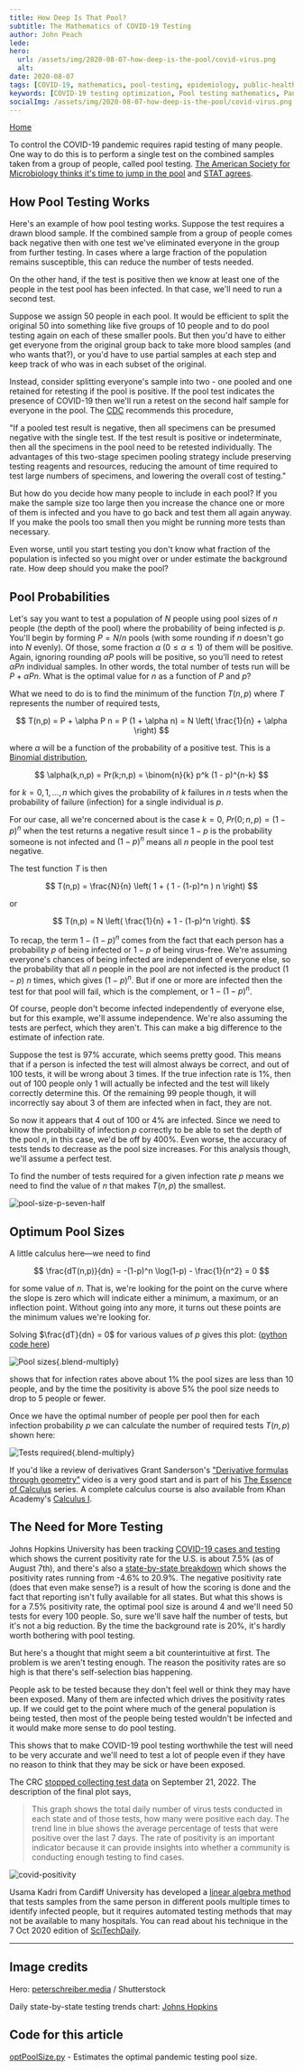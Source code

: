 ```yaml
---
title: How Deep Is That Pool?
subtitle: The Mathematics of COVID-19 Testing
author: John Peach
lede:
hero:
  url: /assets/img/2020-08-07-how-deep-is-the-pool/covid-virus.png
  alt:
date: 2020-08-07
tags: [COVID-19, mathematics, pool-testing, epidemiology, public-health]
keywords: [COVID-19 testing optimization, Pool testing mathematics, Pandemic response strategies, Test positivity rates, Binomial distribution in epidemiology]
socialImg: /assets/img/2020-08-07-how-deep-is-the-pool/covid-virus.png
---
```


[Home](https://wildpeaches.github.io/)

To control the COVID-19 pandemic requires rapid testing of many people. One way to do this is to perform a single test on the combined samples taken from a group of people, called pool testing. [The American Society for Microbiology thinks it's time to jump in the pool](https://asm.org/Articles/2020/July/COVID-19-Pool-Testing-Is-It-Time-to-Jump-In) and [STAT agrees](https://www.statnews.com/2020/06/26/pool-testing-covid-19/).

## How Pool Testing Works

Here's an example of how pool testing works. Suppose the test requires a drawn blood sample. If the combined sample from a group of people comes back negative then with one test we've eliminated everyone in the group from further testing. In cases where a large fraction of the population remains susceptible, this can reduce the number of tests needed.

On the other hand, if the test is positive then we know at least one of the people in the test pool has been infected. In that case, we'll need to run a second test.

Suppose we assign 50 people in each pool. It would be efficient to split the original 50 into something like five groups of 10 people and to do pool testing again on each of these smaller pools. But then you'd have to either get everyone from the original group back to take more blood samples (and who wants that?), or you'd have to use partial samples at each step and keep track of who was in each subset of the original.

Instead, consider splitting everyone's sample into two - one pooled and one retained for retesting if the pool is positive. If the pool test indicates the presence of COVID-19 then we'll run a retest on the second half sample for everyone in the pool. The [CDC](https://www.cdc.gov/coronavirus/2019-ncov/lab/pooling-procedures.html) recommends this procedure,

"If a pooled test result is negative, then all specimens can be presumed negative with the single test. If the test result is positive or indeterminate, then all the specimens in the pool need to be retested individually. The advantages of this two-stage specimen pooling strategy include preserving testing reagents and resources, reducing the amount of time required to test large numbers of specimens, and lowering the overall cost of testing."

But how do you decide how many people to include in each pool? If you make the sample size too large then you increase the chance one or more of them is infected and you have to go back and test them all again anyway. If you make the pools too small then you might be running more tests than necessary.

Even worse, until you start testing you don't know what fraction of the population is infected so you might over or under estimate the background rate. How deep should you make the pool?

## Pool Probabilities

Let's say you want to test a population of $N$ people using pool sizes of $n$ people (the depth of the pool) where the probability of being infected is $p$. You'll begin by forming $P = N/n$ pools (with some rounding if $n$ doesn't go into $N$ evenly). Of those, some fraction $\alpha \; (0 \leq \alpha \leq 1)$ of them will be positive. Again, ignoring rounding $\alpha P$ pools will be positive, so you'll need to retest $\alpha P n$ individual samples. In other words, the total number of tests run will be $P + \alpha P n$. What is the optimal value for $n$ as a function of $P$ and $p$?

What we need to do is to find the minimum of the function $T(n,p)$ where $T$ represents the number of required tests,

$$
T(n,p) = P + \alpha P n = P (1 + \alpha n) = N \left( \frac{1}{n} + \alpha \right)
$$

where $\alpha$ will be a function of the probability of a positive test. This is a [Binomial distribution](https://en.m.wikipedia.org/wiki/Binomial_distribution),

$$
\alpha(k,n,p) = Pr(k;n,p) = \binom{n}{k} p^k (1 - p)^{n-k}
$$

for $k = 0,1, \ldots, n$ which gives the probability of $k$ failures in $n$ tests when the probability of failure (infection) for a single individual is $p$.

For our case, all we're concerned about is the case $k = 0$, $Pr(0;n,p) = (1-p)^n$ when the test returns a negative result since $1-p$ is the probability someone is not infected and $(1-p)^n$ means all $n$ people in the pool test negative.

The test function $T$ is then

$$
 T(n,p) = \frac{N}{n} \left( 1 + ( 1 - (1-p)^n ) n \right)
$$

or

$$
T(n,p) =  N \left( \frac{1}{n} + 1 - (1-p)^n \right).
$$

To recap, the term $1 - (1-p)^n$ comes from the fact that each person has a probability $p$ of being infected or $1-p$ of being virus-free. We're assuming everyone's chances of being infected are independent of everyone else, so the probability that all $n$ people in the pool are not infected is the product $(1-p)$ $n$ times, which gives $(1-p)^n$. But if one or more are infected then the test for that pool will fail, which is the complement, or $1 - (1-p)^n$.

Of course, people don't become infected independently of everyone else, but for this example, we'll assume independence. We're also assuming the tests are perfect, which they aren't. This can make a big difference to the estimate of infection rate.

Suppose the test is 97% accurate, which seems pretty good. This means that if a person is infected the test will almost always be correct, and out of 100 tests, it will be wrong about 3 times. If the true infection rate is 1%, then out of 100 people only 1 will actually be infected and the test will likely correctly determine this. Of the remaining 99 people though, it will incorrectly say about 3 of them are infected when in fact, they are not.

So now it appears that 4 out of 100 or 4% are infected. Since we need to know the probability of infection $p$ correctly to be able to set the depth of the pool $n$, in this case, we'd be off by 400%. Even worse, the accuracy of tests tends to decrease as the pool size increases. For this analysis though, we'll assume a perfect test.

To find the number of tests required for a given infection rate $p$ means we need to find the value of $n$ that makes $T(n,p)$ the smallest.

![pool-size-p-seven-half](/assets/img/2020-08-07-how-deep-is-the-pool/pool-size-p-seven-half.svg)

## Optimum Pool Sizes

A little calculus here—we need to find

$$
\frac{dT(n,p)}{dn} = -(1-p)^n \log(1-p) - \frac{1}{n^2} = 0
$$

for some value of $n$. That is, we're looking for the point on the curve where the slope is zero which will indicate either a minimum, a maximum, or an inflection point. Without going into any more, it turns out these points are the minimum values we're looking for.

Solving $\frac{dT}{dn} = 0$ for various values of $p$ gives this plot: ([python code here](https://gist.github.com/JanDW/2d555feb2967fd7fb3bb7525e03c2506))

![Pool sizes](/assets/img/2020-08-07-how-deep-is-the-pool/pool-sizes.svg){.blend-multiply}

shows that for infection rates above about 1% the pool sizes are less than 10 people, and by the time the positivity is above 5% the pool size needs to drop to 5 people or fewer.

Once we have the optimal number of people per pool then for each infection probability $p$ we can calculate the number of required tests $T(n,p)$ shown here:

![Tests required](/assets/img/2020-08-07-how-deep-is-the-pool/tests-required.svg){.blend-multiply}

If you'd like a review of derivatives Grant Sanderson's ["Derivative formulas through geometry"](https://www.youtube.com/watch?v=S0_qX4VJhMQ) video is a very good start and is part of his [The Essence of Calculus](https://www.youtube.com/watch?v=WUvTyaaNkzM) series. A complete calculus course is also available from Khan Academy's [Calculus I](https://www.khanacademy.org/math/calculus-1).

## The Need for More Testing

Johns Hopkins University has been tracking [COVID-19 cases and testing](https://coronavirus.jhu.edu/testing/individual-states) which shows the current positivity rate for the U.S. is about 7.5% (as of August 7th), and there's also a [state-by-state breakdown](https://coronavirus.jhu.edu/testing/tracker/overview) which shows the positivity rates running from -4.6% to 20.9%. The negative positivity rate (does that even make sense?) is a result of how the scoring is done and the fact that reporting isn't fully available for all states. But what this shows is for a 7.5% positivity rate, the optimal pool size is around 4 and we'll need 50 tests for every 100 people. So, sure we'll save half the number of tests, but it's not a big reduction. By the time the background rate is 20%, it's hardly worth bothering with pool testing.

But here's a thought that might seem a bit counterintuitive at first. The problem is we aren't testing enough. The reason the positivity rates are so high is that there's self-selection bias happening.

People ask to be tested because they don't feel well or think they may have been exposed. Many of them are infected which drives the positivity rates up. If we could get to the point where much of the general population is being tested, then most of the people being tested wouldn't be infected and it would make more sense to do pool testing.

This shows that to make COVID-19 pool testing worthwhile the test will need to be very accurate and we'll need to test a lot of people even if they have no reason to think that they may be sick or have been exposed.

The CRC [stopped collecting test data](https://coronavirus.jhu.edu/testing/individual-states) on September 21, 2022. The description of the final plot says, 

> This graph shows the total daily number of virus tests conducted in each state and of those tests, how many were positive each day. The trend line in blue shows the average percentage of tests that were positive over the last 7 days. The rate of positivity is an important indicator because it can provide insights into whether a community is conducting enough testing to find cases. 

![covid-positivity](/assets/img/2020-08-07-how-deep-is-the-pool/covid-positivity.png)

Usama Kadri from Cardiff University has developed a [linear algebra method](https://www.tandfonline.com/doi/full/10.1080/20476965.2020.1817801) that tests samples from the same person in different pools multiple times to identify infected people, but it requires automated testing methods that may not be available to many hospitals. You can read about his technique in the 7 Oct 2020 edition of [SciTechDaily](https://scitechdaily.com/simple-algebra-enables-faster-large-volume-covid-19-testing/).

------

## Image credits

Hero: [peterschreiber.media](https://www.peterschreiber.media/) / Shutterstock

Daily state-by-state testing trends chart: [Johns Hopkins](https://coronavirus.jhu.edu/testing/individual-states)

## Code for this article

[optPoolSize.py](https://gist.github.com/JanDW/2d555feb2967fd7fb3bb7525e03c2506) - Estimates the optimal pandemic testing pool size. 
